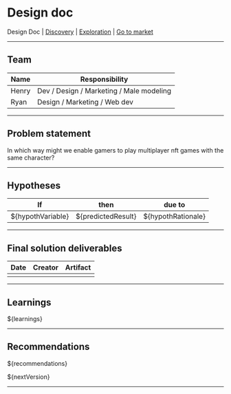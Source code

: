 # Design doc
Design Doc | [Discovery](/dist/docs/discovery.md) | [Exploration](/dist/docs/exploration.md) | [Go to market](/dist/docs/goToMarket.md)

---

## Team
| Name | Responsibility |
| --- | --- |
| Henry | Dev / Design / Marketing / Male modeling|
| Ryan | Design / Marketing / Web dev |

---
## Problem statement
In which way might we enable gamers to play multiplayer nft games with the same character?

---
## Hypotheses
| If | then | due to |
| --- | --- | --- |
| ${hypothVariable} | ${predictedResult} | ${hypothRationale} |

---
## Final solution deliverables
| Date | Creator | Artifact |
| --- | --- | --- |
|  |  |  |

---
## Learnings
${learnings}

---
## Recommendations
${recommendations}

${nextVersion}

---